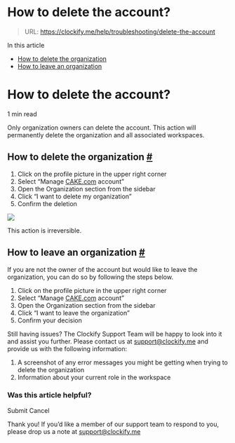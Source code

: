 # How to delete the account?

> URL: https://clockify.me/help/troubleshooting/delete-the-account

In this article

* [How to delete the organization](#how-to-delete-the-organization)
* [How to leave an organization](#how-to-leave-an-organization)

# How to delete the account?

1 min read

Only organization owners can delete the account. This action will permanently delete the organization and all associated workspaces.

## How to delete the organization [#](#how-to-delete-the-organization)

1. Click on the profile picture in the upper right corner
2. Select “Manage [CAKE.com](http://cake.com) account”
3. Open the Organization section from the sidebar
4. Click “I want to delete my organization”
5. Confirm the deletion

![](https://clockify.me/help/wp-content/uploads/2025/06/AD_4nXe1-rxTVYQ2K_mrJmIy8y9YPIUc24KJT6H3PcxnYTEbR70oMdYSOVOhmK91zIJsMU1cckYUfb8bc3SEiSlSugEyPzOFVtKnhOJu-XkLLSpABD3SiaFxHuRFs97Quier3fLq3KeUjw.png)

This action is irreversible.

## How to leave an organization [#](#how-to-leave-an-organization)

If you are not the owner of the account but would like to leave the organization, you can do so by following the steps below.

1. Click on the profile picture in the upper right corner
2. Select “Manage [CAKE.com](http://cake.com) account”
3. Open the Organization section from the sidebar
4. Click “I want to leave the organization”
5. Confirm your decision

Still having issues? The Clockify Support Team will be happy to look into it and assist you further. Please contact us at [support@clockify.me](mailto:support@clockify.me) and provide us with the following information:

1. A screenshot of any error messages you might be getting when trying to delete the organization
2. Information about your current role in the workspace

### Was this article helpful?

Submit
Cancel

Thank you! If you’d like a member of our support team to respond to you, please drop us a note at support@clockify.me